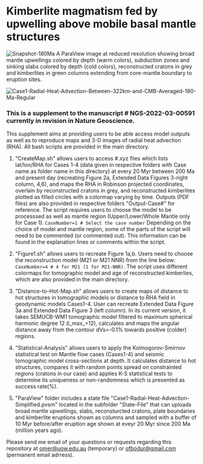 # Kimberlite magmatism fed by upwelling above mobile basal mantle structures


![Snapshot-180Ma](https://user-images.githubusercontent.com/10364530/228105477-f059e80d-89d5-4dc3-b978-b3845c862098.png)
A ParaView image at reduced resolution showing broad mantle upwellings colored by depth (warm colors), subduction zones and sinking slabs colored by depth (cold colors), reconstructed cratons in grey and kimberlites in green columns extending from core-mantle boundary to eruption sites.


![Case1-Radial-Heat-Advection-Between-322km-and-CMB-Averaged-180-Ma-Regular](https://user-images.githubusercontent.com/10364530/227427540-a05fb899-b3b5-4df8-925d-ebf5fe7a36f3.png)


### This is a supplement to the manuscript # NGS-2022-03-00591 currently in revision in Nature Geoscience.
 
This supplement aims at providing users to be able access model outputs as well as to reproduce maps and 3-D images of radial heat advection (RHA). All bash scripts are provided in the main directory.

1. "CreateMap.sh" allows users to access #.xyz files which lists lat/lon/RHA for Cases 1-4 (data given in respective folders with Case name as folder name in this directory) at every 20 Myr between 200 Ma and present day (recreating Figure 2a, Extended Data Figures 3-right column, 4,6), and maps the RHA in Robinson projected coordinates, overlain by reconstructed cratons in grey, and reconstructed kimberlites plotted as filled circles with a colormap varying by time. Outputs (PDF files) are also provided in respective folders "Output-Case#" for reference. The script requires users to choose the model to be processsed as well as mantle region (Upper/Lower/Whole Mantle only for Case 1). ``` CaseNumber=1 # Select the case number ``` 
    Depending on the choice of model and mantle region, some of the parts of the script will need to be commented (or commented out). This information can be found in the explanation lines or comments within the script.

2. "Figure1.sh" allows users to recreate Figure 1a,b. Users need to choose the reconstruction model (M21 or M21 NNR) from the line below: ``` CaseNumber=4 # 4 for M21 (1 for M21-NNR) ```. The script uses different colormaps for tomographic model and age of reconstructed kimberlies, which are also provided in the main directory.

3. "Distance-to-Hot-Map.sh" allows users to create maps of distance to hot structures in tomographic models or distance to RHA field in geodynamic models Cases1-4. User can recreate Extended Data Figure 3a and Extended Data Figure 3 (left column). In its current version, it takes SEMUCB-WM1 tomographic model filtered to maximum spherical harmonic degree 12 (l_max_=12), calculates and maps the angular distance away from the contour dVs=-0.1% towards positive (colder) regions. 

4. "Statistical-Analysis" allows users to apply the Kolmogorov-Smirnov statistical test on Mantle flow cases (Cases1-4) and seismic tomographic model cross-sections at depth. It calculates distance to hot structures, compares it with random points spread on constrainted regions (cratons in our case) and applies K-S statistical tests to determine its uniqueness or non-randomness which is presented as success rate(%).

5. "ParaView" folder includes a state file "Case1-Radial-Heat-Advection-Simplified.pvsm" located in the subfolder "State-File" that can uploads broad mantle upwellings, slabs, reconsturcted cratons, plate boundaries and kimberlite eruptions shown as columns and sampled with a buffer of 10 Myr before/after eruption age shown at eveyr 20 Myr since 200 Ma (million years ago).

Please send me email of your questions or requests regarding this repository at omer@uow.edu.au (temporary) or ofbodur@gmail.com (permanent email adrress). 

